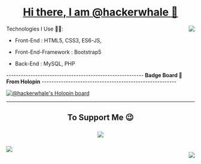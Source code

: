 <a href="#">
<h1 align="center" >Hi there, I am @hackerwhale  👋</h1> 
<img align="right"src="https://komarev.com/ghpvc/?username=hackerwhale">
</a>
<!--  
**hackerwhale/hackerwhale** is a ✨ _special_ ✨ repository because its `README.md` (this file) appears on your GitHub profile.

Here are some ideas to get you started:
-->


- 🔭 I’m currently working on Full Stack Development Projects.
<!---
- 🌱 I’m currently learning
--->

Technologies I Use 👨‍💻: 
* Front-End : HTML5, CSS3, ES6-JS, 

* Front-End-Framework : Bootstrap5

* Back-End :  MySQL, PHP




<!--
- 👯 I’m looking to collaborate on ...
- 🤔 I’m looking for help with ...
- 💬 Ask me about ...
- 📫 How to reach me: ...
- 😄 Pronouns: ...
- ⚡ Fun fact: ...
-->


---------------------------------------------------------  <Strong>Badge Board 🔘 From Holopin</Strong>  --------------------------------------------------------


[![@hackerwhale's Holopin board](https://holopin.me/hackerwhale)](https://holopin.io/@hackerwhale)

<hr>
<h2 align="center"> To Support Me 😉<br> <br>
<a  href="https://www.buymeacoffee.com/hackerwhale"><img  src="https://img.buymeacoffee.com/button-api/?text=Buy me a coffee&emoji=&slug=hackerwhale&button_colour=FFDD00&font_colour=000000&font_family=Cookie&outline_colour=000000&coffee_colour=ffffff" /></a></h2>
</a>




###
<a href="#">
<img max-width="50%" src="https://github-readme-stats.vercel.app/api?username=hackerwhale&show_icons=true&theme=radical&count_private=true">
<br>
<img  max-width="50%" align="right" src="https://github-readme-streak-stats.herokuapp.com/?user=hackerwhale&theme=algolia&hide_border=true">
</a>
